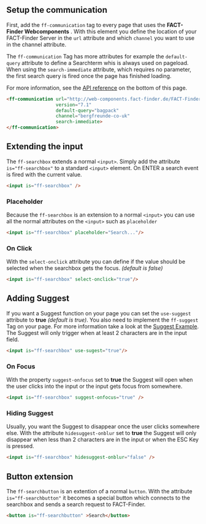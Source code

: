 ## Setup the communication
First, add the `ff-communication` tag to every page that uses the **FACT-Finder Webcomponents** . With this element you define the location of your FACT-Finder Server in the `url` attribute and which `channel` you want to use in the channel attribute.

The `ff-communication` Tag has more attributes for example the `default-query` attribute to define a Searchterm whis is always used on pageload. When using the `search-immediate` attribute, which requires no parameter, the first search query is fired once the page has finished loading.

For more information, see the [API reference](/api/ff-searchbox#tab=api) on the bottom of this page.

```html
<ff-communication url="http://web-components.fact-finder.de/FACT-Finder7.1-Demoshop"
                  version="7.1"
                  default-query="bagpack"
                  channel="bergfreunde-co-uk"
                  search-immediate>
</ff-communication>
```

## Extending the input
The `ff-searchbox` extends a normal `<input>`. Simply add the attribute `is="ff-searchbox"` to a standard `<input>` element.
On ENTER a search event is fired with the current value.
```html
<input is="ff-searchbox" />
```

### Placeholder
Because the `ff-searchbox` is an extension to a normal `<input>` you can use all the normal attributes on the `<input>` such as `placeholder`
```html
<input is="ff-searchbox" placeholder="Search..."/>
```

### On Click
With the `select-onclick` attribute you can define if the value should be selected when the searchbox gets the focus. *(default is false)*
```html
<input is="ff-searchbox" select-onclick="true"/>
```

## Adding Suggest
If you want a Suggest function on your page you can set the `use-suggest` attribute to **true** *(default is true)*. 
You also need to implement the ``ff-suggest`` Tag on your page. For more information take a look at the 
[Suggest Example](/api/ff-suggest).
The Suggest will only trigger when at least 2 characters are in the input field.
```html
<input is="ff-searchbox" use-sugest="true"/>
```

### On Focus
With the property `suggest-onfocus` set to **true** the Suggest will open when the user clicks into the input or the input gets focus from somewhere.
```html
<input is="ff-searchbox" suggest-onfocus="true" />
```

### Hiding Suggest
Usually, you want the Suggest to disappear once the user clicks somewhere else. With the attribute `hidesuggest-onblur` set to **true** the Suggest will only disappear when less than 2 characters are in the input or when the ESC Key is pressed.
```html
<input is="ff-searchbox" hidesuggest-onblur="false" />
```

## Button extension
The `ff-searchbutton` is an extention of a normal `button`. With the attribute `is="ff-searchbutton"` it becomes a special button which connects to the searchbox and sends a search request to FACT-Finder.
```html
<button is="ff-searchbutton" >Search</button>
```

